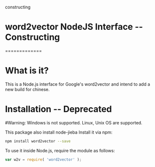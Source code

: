 constructing

# word2vector NodeJS Interface -- Constructing
=============

# What is it?

This is a Node.js interface for Google's word2vector
and intend to add a new build for chinese.

# Installation -- Deprecated
#Warning: Windows is not supported.
Linux, Unix OS are supported.

This package also install node-jieba
Install it via npm:
``` bash
npm install word2vector --save
```

To use it inside Node.js, require the module as follows:

``` javascript
var w2v = require( 'word2vector' );
```
